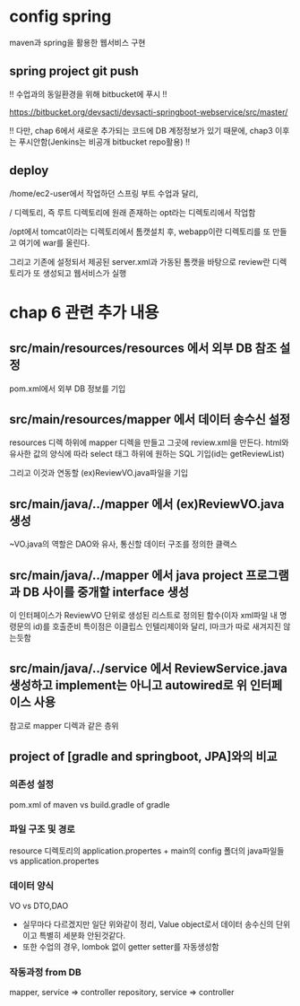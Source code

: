 # config spring
maven과 spring을 활용한 웹서비스 구현

## spring project git push
!! 수업과의 동일환경을 위해 bitbucket에 푸시 !!

https://bitbucket.org/devsacti/devsacti-springboot-webservice/src/master/

!! 다만, chap 6에서 새로운 추가되는 코드에 DB 계정정보가 있기 때문에, chap3 이후는 푸시안함(Jenkins는 비공개 bitbucket repo활용) !!

## deploy
/home/ec2-user에서 작업하던 스프링 부트 수업과 달리,

/ 디렉토리, 즉 루트 디렉토리에 원래 존재하는
opt라는 디렉토리에서 작업함

/opt에서 tomcat이라는 디렉토리에서 톰캣설치 후, webapp이란 디렉토리를 또 만들고 여기에 war를 올린다.

그리고 기존에 설정되서 제공된 server.xml과 가동된 톰캣을 바탕으로 review란 디렉토리가 또 생성되고 웹서비스가 실행

# chap 6 관련 추가 내용
## src/main/resources/resources 에서 외부 DB 참조 설정
pom.xml에서 외부 DB 정보를 기입
## src/main/resources/mapper 에서 데이터 송수신 설정
resources 디렉 하위에 mapper 디렉을 만들고 그곳에 review.xml을 만든다. html와 유사한 값의 양식에 따라 select 태그 하위에 원하는 SQL 기입(id는 getReviewList)

그리고 이것과 연동할 (ex)ReviewVO.java파일을 기입

## src/main/java/../mapper 에서 (ex)ReviewVO.java 생성
~VO.java의 역할은 DAO와 유사, 통신할 데이터 구조를 정의한 클랙스

##  src/main/java/../mapper 에서 java project 프로그램과 DB 사이를 중개할 interface 생성
이 인터페이스가 ReviewVO 단위로 생성된 리스트로 정의된 함수(이자 xml파일 내 명령문의 id)를 호출준비
특이점은 이클립스 인텔리제이와 달리, I마크가 따로 새겨지진 않는듯함

##  src/main/java/../service 에서 ReviewService.java 생성하고 implement는 아니고 autowired로 위 인터페이스 사용
참고로 mapper 디렉과 같은 층위


## project of [gradle and springboot, JPA]와의 비교
### 의존성 설정
pom.xml of maven vs build.gradle of gradle

### 파일 구조 및 경로
resource 디렉토리의
application.propertes + main의 config 폴더의 java파일들  vs application.propertes

### 데이터 양식
VO vs DTO,DAO
* 실무마다 다르겠지만 일단 위와같이 정리, Value object로서 데이터 송수신의 단위이고 특별히 세분화 안된것같다.
* 또한 수업의 경우, lombok 없이 getter setter를 자동생성함

### 작동과정 from DB
mapper, service  => controller
repository, service => controller
